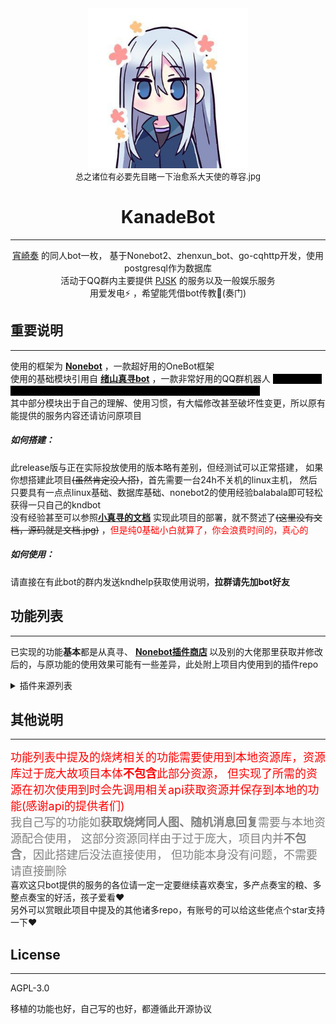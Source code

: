 <div align="center">
<img width="256px" src="logo.png" alt="奏様">
<br>
<font size=2>总之诸位有必要先目睹一下治愈系大天使的尊容.jpg</font>

# KanadeBot
***
[宵崎奏](https://zh.moegirl.org.cn/%E5%AE%B5%E5%B4%8E%E5%A5%8F) 的同人bot一枚，
基于Nonebot2、zhenxun_bot、go-cqhttp开发，使用postgresql作为数据库
<br>活动于QQ群内主要提供
[PJSK](https://mzh.moegirl.org.cn/%E4%B8%96%E7%95%8C%E8%AE%A1%E5%88%92_%E5%BD%A9%E8%89%B2%E8%88%9E%E5%8F%B0_feat._%E5%88%9D%E9%9F%B3%E6%9C%AA%E6%9D%A5)
的服务以及一般娱乐服务
<br>用爱发电⚡ ，希望能凭借bot传教🙏(奏门)
</div>

[//]: # (奏宝她真的是超可爱超可爱🥰🥰，简直是一款所有人的天使😘😘，真的真的，不推奏宝的人可能会失去一些美好品格🥺🥺)
## 重要说明
***
使用的框架为 [**Nonebot**](https://github.com/nonebot/nonebot2) ，一款超好用的OneBot框架
<br>使用的基础模块引用自 [**绪山真寻bot**](https://github.com/HibiKier/zhenxun_bot) ，一款非常好用的QQ群机器人
<font style="background:black;color:black;" size=2>没办法，真寻提供的基础功能真的好香，过分好用了咱就是说，建议人手一份(暴论)</font>
<br>其中部分模块出于自己的理解、使用习惯，有大幅修改甚至破坏性变更，所以原有能提供的服务内容还请访问原项目 
##### 如何搭建：
此release版与正在实际投放使用的版本略有差别，但经测试可以正常搭建，
如果你想搭建此项目<del>(虽然肯定没人搭)</del>，首先需要一台24h不关机的linux主机，
然后只要具有一点点linux基础、数据库基础、nonebot2的使用经验balabala即可轻松获得一只自己的kndbot
<br>没有经验甚至可以参照[**小真寻的文档**](https://hibikier.github.io/zhenxun_bot/)
实现此项目的部署，就不赘述了<del>(这里没有文档，源码就是文档.jpg)</del>
，<font color=red>但是纯0基础小白就算了，你会浪费时间的，真心的</font>
##### 如何使用：
请直接在有此bot的群内发送kndhelp获取使用说明，**拉群请先加bot好友**

## 功能列表
***
已实现的功能**基本**都是从真寻、
<b>[Nonebot插件商店](https://v2.nonebot.dev/store) </b>
以及别的大佬那里获取并修改后的，与原功能的使用效果可能有一些差异，此处附上项目内使用到的插件repo
<details>
<summary>插件来源列表</summary>

* 烧烤相关 — [Unibot](https://github.com/watagashi-uni/Unibot)
* 点歌 — [MeetWq](https://github.com/noneplugin/nonebot-plugin-simplemusic)
* logo制作 — [MeetWq](https://github.com/noneplugin/nonebot-plugin-logo)
* 头像表情包 — [MeetWq](https://github.com/noneplugin/nonebot-plugin-petpet)
* 表情包制作 — [MeetWq](https://github.com/noneplugin/nonebot-plugin-memes)
* 表情合成 — [MeetWq](https://github.com/noneplugin/nonebot-plugin-emojimix)
* 疯狂星期四 — [KafCoppelia](https://github.com/MinatoAquaCrews/nonebot_plugin_crazy_thursday)
* 今天吃什么 — [KafCoppelia](https://github.com/MinatoAquaCrews/nonebot_plugin_what2eat)
* 语句抽象化 — [CherryCherries](https://github.com/CherryCherries/nonebot-plugin-abstract)
* 60s读世界 — [bingganhe123](https://github.com/bingganhe123/60s-)
* epic免费游戏 — [monsterxcn](https://github.com/monsterxcn/nonebot_plugin_epicfree)
* 天气查询 — [kexue-z](https://github.com/kexue-z/nonebot-plugin-heweather)
* 摸鱼日历 — [A-kirami](https://github.com/A-kirami/nonebot-plugin-moyu)
* 其余未提及的可以在真寻本体及其插件库中寻找，如词库问答、刷屏禁言
</details>

## 其他说明
***
<font color=red size=4>
功能列表中提及的烧烤相关的功能需要使用到本地资源库，资源库过于庞大故项目本体<b>不包含</b>此部分资源，
但实现了所需的资源在初次使用到时会先调用相关api获取资源并保存到本地的功能(感谢api的提供者们)
</font>
<br>
<font color=grey size=4>
我自己写的功能如<b>获取烧烤同人图、随机消息回复</b>需要与本地资源配合使用，
这部分资源同样由于过于庞大，项目内并<b>不包含</b>，因此搭建后没法直接使用，
但功能本身没有问题，不需要请直接删除
</font>
<br>
喜欢这只bot提供的服务的各位请一定一定要继续喜欢奏宝，多产点奏宝的粮、多整点奏宝的好活，孩子爱看♥
<br>另外可以赏眼此项目中提及的其他诸多repo，有账号的可以给这些佬点个star支持一下♥

## License
***
AGPL-3.0

移植的功能也好，自己写的也好，都遵循此开源协议